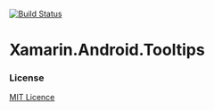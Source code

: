 [![Build Status](https://www.bitrise.io/app/2991ad930c72ba28/status.svg?token=UYpiCuOXDGjUm8_sMTNabw)](https://www.bitrise.io/app/2991ad930c72ba28)

Xamarin.Android.Tooltips
===================

### License
[MIT Licence](LICENSE) 
